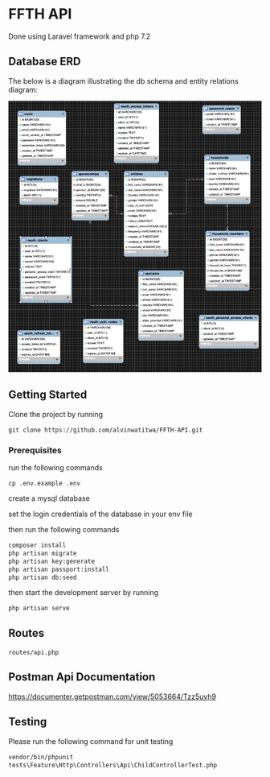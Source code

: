 # FFTH API

Done using Laravel framework and php 7.2


## Database ERD

The below is a diagram illustrating the db schema and entity relations diagram:

![img](https://github.com/alvinwatitwa/FFTH-API/blob/fdee006146b151ea8b727fc7b96bed3d5950da66/screenshots/ffth-erd-resized.png)


## Getting Started

Clone the project by running

```
git clone https://github.com/alvinwatitwa/FFTH-API.git
```
### Prerequisites


run the following commands

```
cp .env.example .env

```
create a mysql database

set the login credentials of the database in your env file

then run the following commands

```
composer install
php artisan migrate
php artisan key:generate
php artisan passport:install
php artisan db:seed
```

then start the development server by running

```
php artisan serve
```

## Routes
```
routes/api.php
```

## Postman Api Documentation

https://documenter.getpostman.com/view/5053664/Tzz5uyh9

## Testing

Please run the following command for unit testing

```
vendor/bin/phpunit  tests\Feature\Http\Controllers\Api\ChildControllerTest.php
```
